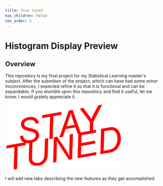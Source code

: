 ```yaml
---
title: Stay tuned
has_children: False
nav_order: 5
---
```


# Histogram Display Preview 

## Overview

This repository is my final project for my Statistical Learning master's subject. After the submition of the project, which can have had some minor inconviniences, I expected refine it so that it is functional and can be expandable. If you stumble upon this repository and find it useful, let me know. I would grately appreciate it.

<img src="Stay_Tuned.png" width="76%"> 


I will add new tabs describing the new features as they get accomplished.